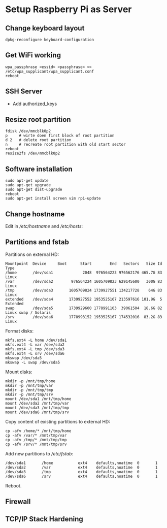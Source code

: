 # Setup Raspberry Pi as Server 


## Change keyboard layout
```
dpkg-reconfigure keyboard-configuration
```

## Get WiFi working

```
wpa_passphrase <essid> <passphrase> >> /etc/wpa_supplicant/wpa_supplicant.conf
reboot
```

## SSH Server

- Add authorized_keys

## Resize root partition

```
fdisk /dev/mmcblk0p2
p     # wirte doen first block of root partition
d 2   # delete root partition
n     # recreate root partition with old start sector
reboot
resize2fs /dev/mmcblk0p2
```


## Software installation

```
sudo apt-get update
sudo apt-get upgrade
sudo apt-get dist-upgrade
reboot
sudo apt-get install screen vim rpi-update
```


## Change hostname

Edit in */etc/hostname* and */etc/hosts*:


## Partitions and fstab

Partitions on external HD:

```
Mountpoint  Device     Boot      Start        End   Sectors   Size Id Type
/home       /dev/sda1             2048  976564223 976562176 465.7G 83 Linux
/var        /dev/sda2        976564224 1605709823 629145600   300G 83 Linux
/tmp        /dev/sda3       1605709824 1739927551 134217728    64G 83 Linux
extended    /dev/sda4       1739927552 1953525167 213597616 101.9G  5 Extended
swap        /dev/sda5       1739929600 1778991103  39061504  18.6G 82 Linux swap / Solaris
/srv        /dev/sda6       1778993152 1953525167 174532016  83.2G 83 Linux
```

Format disks:

```
mkfs.ext4 -L home /dev/sda1 
mkfs.ext4 -L var /dev/sda2
mkfs.ext4 -L tmp /dev/sda3
mkfs.ext4 -L srv /dev/sda6
mkswap /dev/sda5 
mkswap -L swap /dev/sda5 
```

Mount disks:

```
mkdir -p /mnt/tmp/home
mkdir -p /mnt/tmp/var
mkdir -p /mnt/tmp/tmp
mkdir -p /mnt/tmp/srv
mount /dev/sda1 /mnt/tmp/home
mount /dev/sda2 /mnt/tmp/var
mount /dev/sda3 /mnt/tmp/tmp
mount /dev/sda6 /mnt/tmp/srv
```

Copy content of existing partitions to external HD:

```
cp -afv /home/* /mnt/tmp/home
cp -afv /var/* /mnt/tmp/var
cp -afv /tmp/* /mnt/tmp/tmp
cp -afv /srv/* /mnt/tmp/srv
```

Add new partitions to */etc/fstab*:

```
/dev/sda1       /home           ext4    defaults,noatime  0       1
/dev/sda2       /var            ext4    defaults,noatime  0       1
/dev/sda3       /tmp            ext4    defaults,noatime  0       1
/dev/sda6       /srv            ext4    defaults,noatime  0       1
```

Reboot.


## Firewall


## TCP/IP Stack Hardening
